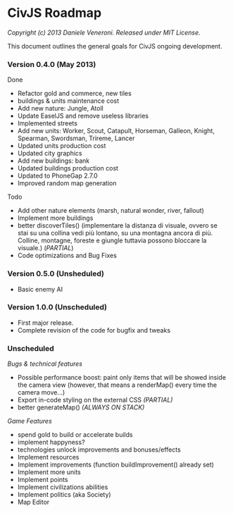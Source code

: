 # CivJS Roadmap

_Copyright (c) 2013 Daniele Veneroni. Released under MIT License._

This document outlines the general goals for CivJS ongoing development.

### Version 0.4.0 (May 2013)

Done

* Refactor gold and commerce, new tiles
* buildings & units maintenance cost
* Add new nature: Jungle, Atoll
* Update EaselJS and remove useless libraries
* Implemented streets
* Add new units: Worker, Scout, Catapult, Horseman, Galleon, Knight, Spearman, Swordsman, Trireme, Lancer
* Updated units production cost
* Updated city graphics
* Add new buildings: bank
* Updated buildings production cost
* Updated to PhoneGap 2.7.0
* Improved random map generation

Todo

* Add other nature elements (marsh, natural wonder, river, fallout)
* Implement more buildings
* better discoverTiles() (implementare la distanza di visuale, ovvero se stai su una collina vedi più lontano, su una montagna ancora di più. Colline, montagne, foreste e giungle tuttavia possono bloccare la visuale.) (_PARTIAL_)
* Code optimizations and Bug Fixes

### Version 0.5.0 (Unsheduled)

* Basic enemy AI

### Version 1.0.0 (Unscheduled)

* First major release.
* Complete revision of the code for bugfix and tweaks

### Unscheduled

_Bugs & technical features_

* Possible performance boost: paint only items that will be showed inside the camera view (however, that means a renderMap() every time the camera move...)
* Export in-code styling on the external CSS _(PARTIAL)_
* better generateMap() _(ALWAYS ON STACK)_

_Game Features_

* spend gold to build or accelerate builds
* implement happyness?
* technologies unlock improvements and bonuses/effects
* Implement resources
* Implement improvements (function buildImprovement() already set)
* Implement more units
* Implement points
* Implement civilizations abilities
* Implement politics (aka Society)
* Map Editor
